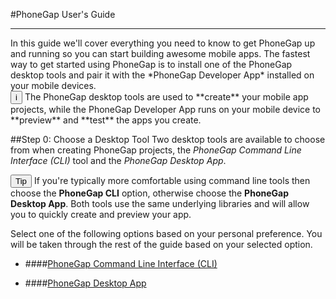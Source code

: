 <link href="../css/styles.css" rel="stylesheet">
<link href="../css/bootstrap.css" rel="stylesheet">

#PhoneGap User's Guide
<hr>
In this guide we'll cover everything you need to know to get PhoneGap up and running so you can start building awesome mobile apps. The fastest way to get started using PhoneGap is to install one of the PhoneGap desktop tools and pair it with the *PhoneGap Developer App* installed on your mobile devices.              
   <div class="callout callout-info"><button class="btn-info">i</button> The PhoneGap desktop tools are used to **create** your mobile app projects, while the PhoneGap Developer App runs on your mobile device to **preview** and **test** the apps you create. </div>

##Step 0: Choose a Desktop Tool
Two desktop tools are available to choose from when creating PhoneGap projects, the *PhoneGap Command Line Interface (CLI)* tool and the *PhoneGap Desktop App*. 
    <div class="callout callout-help"> <button class="btn-help">Tip</button> If you're typically more comfortable using command line tools then choose the **PhoneGap CLI** option, otherwise choose the **PhoneGap Desktop App**. Both tools use the same underlying libraries and will allow you to quickly create and preview your app. </div>

Select one of the following options based on your personal preference.  You will be taken through the rest of the guide based on your selected option.

* ####[PhoneGap Command Line Interface (CLI)](cli-install.html)

* ####[PhoneGap Desktop App](desktop-install.html)





